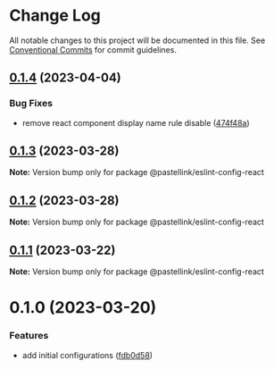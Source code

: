 # Change Log

All notable changes to this project will be documented in this file.
See [Conventional Commits](https://conventionalcommits.org) for commit guidelines.

## [0.1.4](https://github.com/pastellink/coding-standard-typescript/compare/@pastellink/eslint-config-react@0.1.3...@pastellink/eslint-config-react@0.1.4) (2023-04-04)


### Bug Fixes

* remove react component display name rule disable ([474f48a](https://github.com/pastellink/coding-standard-typescript/commit/474f48a488a3274f42a53c28897be3baf17403b7))





## [0.1.3](https://github.com/pastellink/coding-standard-typescript/compare/@pastellink/eslint-config-react@0.1.2...@pastellink/eslint-config-react@0.1.3) (2023-03-28)

**Note:** Version bump only for package @pastellink/eslint-config-react





## [0.1.2](https://github.com/pastellink/coding-standard-typescript/compare/@pastellink/eslint-config-react@0.1.1...@pastellink/eslint-config-react@0.1.2) (2023-03-28)

**Note:** Version bump only for package @pastellink/eslint-config-react





## [0.1.1](https://github.com/pastellink/coding-standard-typescript/compare/@pastellink/eslint-config-react@0.1.0...@pastellink/eslint-config-react@0.1.1) (2023-03-22)

**Note:** Version bump only for package @pastellink/eslint-config-react





# 0.1.0 (2023-03-20)


### Features

* add initial configurations ([fdb0d58](https://github.com/pastellink/coding-standard-typescript/commit/fdb0d58d7a0bb85c80851aede7756b59a416f528))
